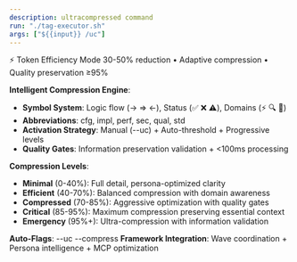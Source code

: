 ```yaml
---
description: ultracompressed command
run: "./tag-executor.sh" 
args: ["${{input}} /uc"]
---
```


⚡ Token Efficiency Mode
30-50% reduction • Adaptive compression • Quality preservation ≥95%

**Intelligent Compression Engine**:
- **Symbol System**: Logic flow (→ ⇒ ←), Status (✅ ❌ ⚠️), Domains (⚡ 🔍 🔧)
- **Abbreviations**: cfg, impl, perf, sec, qual, std
- **Activation Strategy**: Manual (--uc) + Auto-threshold + Progressive levels
- **Quality Gates**: Information preservation validation + <100ms processing

**Compression Levels**:
- **Minimal** (0-40%): Full detail, persona-optimized clarity
- **Efficient** (40-70%): Balanced compression with domain awareness  
- **Compressed** (70-85%): Aggressive optimization with quality gates
- **Critical** (85-95%): Maximum compression preserving essential context
- **Emergency** (95%+): Ultra-compression with information validation

**Auto-Flags**: --uc --compress
**Framework Integration**: Wave coordination + Persona intelligence + MCP optimization